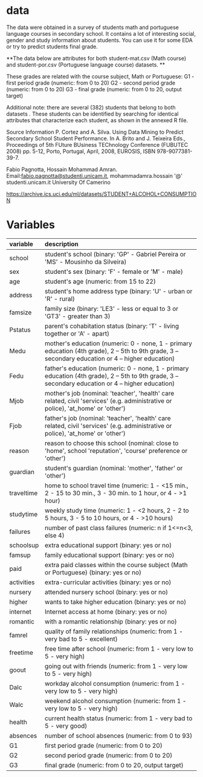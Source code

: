 # data

The data were obtained in a survey of students math and portuguese language courses in secondary school. It contains a lot of interesting social, gender and study information about students. You can use it for some EDA or try to predict students final grade.

**The data below are attributes for both student-mat.csv (Math course) and student-por.csv (Portuguese language course) datasets. **

These grades are related with the course subject, Math or Portuguese:
G1 - first period grade (numeric: from 0 to 20)
G2 - second period grade (numeric: from 0 to 20)
G3 - final grade (numeric: from 0 to 20, output target)

Additional note: there are several (382) students that belong to both datasets .
These students can be identified by searching for identical attributes
that characterize each student, as shown in the annexed R file.

Source Information
P. Cortez and A. Silva. Using Data Mining to Predict Secondary School Student Performance. In A. Brito and J. Teixeira Eds., Proceedings of 5th FUture BUsiness TEChnology Conference (FUBUTEC 2008) pp. 5-12, Porto, Portugal, April, 2008, EUROSIS, ISBN 978-9077381-39-7.

Fabio Pagnotta, Hossain Mohammad Amran.
Email:fabio.pagnotta@studenti.unicam.it, mohammadamra.hossain '@' studenti.unicam.it
University Of Camerino

https://archive.ics.uci.edu/ml/datasets/STUDENT+ALCOHOL+CONSUMPTION



# Variables
|variable         |description |
|:----------------|:-----------|
|school        | student's school (binary: 'GP' - Gabriel Pereira or 'MS' - Mousinho da Silveira) |
|sex        | student's sex (binary: 'F' - female or 'M' - male) |
|age        | student's age (numeric: from 15 to 22)|
| address       | student's home address type (binary: 'U' - urban or 'R' - rural)|
|famsize        | family size (binary: 'LE3' - less or equal to 3 or 'GT3' - greater than 3) |
|Pstatus        | parent's cohabitation status (binary: 'T' - living together or 'A' - apart) |
|Medu        | mother's education (numeric: 0 - none, 1 - primary education (4th grade), 2 – 5th to 9th grade, 3 – secondary education or 4 – higher education) |
|Fedu        | father's education (numeric: 0 - none, 1 - primary education (4th grade), 2 – 5th to 9th grade, 3 – secondary education or 4 – higher education)|
|Mjob        | mother's job (nominal: 'teacher', 'health' care related, civil 'services' (e.g. administrative or police), 'at_home' or 'other') |
|Fjob        | father's job (nominal: 'teacher', 'health' care related, civil 'services' (e.g. administrative or police), 'at_home' or 'other') |
|reason        | reason to choose this school (nominal: close to 'home', school 'reputation', 'course' preference or 'other')|
|guardian        | student's guardian (nominal: 'mother', 'father' or 'other')|
|traveltime        |  home to school travel time (numeric: 1 - <15 min., 2 - 15 to 30 min., 3 - 30 min. to 1 hour, or 4 - >1 hour) |
|studytime        | weekly study time (numeric: 1 - <2 hours, 2 - 2 to 5 hours, 3 - 5 to 10 hours, or 4 - >10 hours) |
|failures        | number of past class failures (numeric: n if 1<=n<3, else 4)|
|schoolsup        | extra educational support (binary: yes or no) |
|famsup       | family educational support (binary: yes or no) |
|paid        | extra paid classes within the course subject (Math or Portuguese) (binary: yes or no) |
|activities        | extra-curricular activities (binary: yes or no)|
|nursery      | attended nursery school (binary: yes or no) |
|higher       | wants to take higher education (binary: yes or no) |
|internet        | Internet access at home (binary: yes or no) |
|romantic        |  with a romantic relationship (binary: yes or no) |
|famrel        | quality of family relationships (numeric: from 1 - very bad to 5 - excellent) |
|freetime        | free time after school (numeric: from 1 - very low to 5 - very high) |
|goout        | going out with friends (numeric: from 1 - very low to 5 - very high)|
|Dalc        | workday alcohol consumption (numeric: from 1 - very low to 5 - very high)|
|Walc        | weekend alcohol consumption (numeric: from 1 - very low to 5 - very high) |
|health        | current health status (numeric: from 1 - very bad to 5 - very good) |
|absences       | number of school absences (numeric: from 0 to 93)|
|G1        | first period grade (numeric: from 0 to 20) |
|G2       | second period grade (numeric: from 0 to 20) |
|G3        | final grade (numeric: from 0 to 20, output target)|
